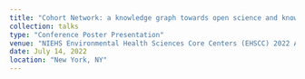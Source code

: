 ```yaml
---
title: "Cohort Network: a knowledge graph towards open science and knowledge-driven discovery for cohort studies"
collection: talks
type: "Conference Poster Presentation"
venue: "NIEHS Environmental Health Sciences Core Centers (EHSCC) 2022 Annual Meeting"
date: July 14, 2022
location: "New York, NY"
---
```


